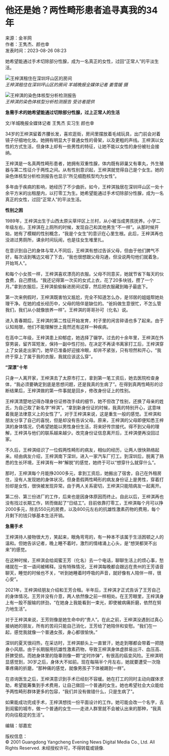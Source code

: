 # 他还是她？两性畸形患者追寻真我的34年

来源：金羊网  
作者：王隽杰、颜也幸  
发表时间：2023-08-26 08:23  

她希望能通过手术切除部分性腺，成为一名真正的女性，过回“正常人”的平淡生活。

![王梓淇租住在深圳坪山区的房间](https://wap.ycwb.com/pic/2023-08/26/52163181_c546ada1-098a-4532-aef3-7bddbfbb14d7copy_batchwmcopy.jpg)  
*王梓淇租住在深圳坪山区的房间 羊城晚报全媒体记者 姜雪媛 摄*

![王梓淇的染色体核型分析检测报告](https://wap.ycwb.com/pic/2023-08/26/52163181_be681ae4-7dbc-4a3d-b1b0-cfb3fe597458copycopy.jpg)  
*王梓淇的染色体核型分析检测报告 受访者提供*

**急需手术的她希望能通过切除部分性腺，过上正常人的生活**

文/羊城晚报全媒体记者 王隽杰 实习生 颜也幸

34岁的王梓淇留着齐腰长发，喜欢逛街，房间里摆放着毛绒玩具，出门前会对着镜子仔细地化妆。她拥有明显大于普通女性的骨架，以及更粗的声线。王梓淇以女性的方式生活，但身体上却有一些男性的特征，让她不能以女性的身份被社会接纳。

王梓淇是一名真两性畸形患者，她拥有双重性腺，体内既有卵巢又有睾丸，外生殖器与第二性征介于两性之间。从有性别意识起，王梓淇就觉得自己是个女生。她的染色体核型分析检测报告也显示“所见细胞核型均为女性”。

多年由于疾病的影响，她经历了不少曲折。如今，王梓淇独居在深圳坪山区一处十余平方米的出租屋内，以打零工为生。她希望能通过手术切除部分性腺，成为一名真正的女性，过回“正常人”的平淡生活。

**性别之困**

1989年，王梓淇出生于山西太原尖草坪区上兰村，从小被当成男孩抚养。小学二年级左右，王梓淇在上厕所的时候，发现自己和其他男生“不一样”。从那时候开始，她有了模糊的性别概念，“我是个女生”的意识在心里生根。此后，王梓淇再也没进过男厕所，课余时间玩闹，也是往女生堆里扎。

在意识到自己的身体与常人不同后，王梓淇有想过告诉父母，但由于他们脾气不好，每次话到嘴边又咽了下去，“我也很想跟父母沟通，但没说两句他们就着急，开始骂人”。

和每个小女孩一样，王梓淇喜欢漂亮的衣服。父母不同意买，她就节省下每天的伙食费，自己攒钱。“我还记得第一次买的女式上衣，花了20多块钱，攒了一个月。”拿到衣服后，王梓淇偷偷躲进房间试穿，然后把衣服藏到箱子最底下。

第一次来例假时，王梓淇既害怕又尴尬，完全不知道怎么办，是邻居的姐姐帮她处理干净。在她的成长经历中，父母的陪伴是缺位的。“爸妈做生意很忙，不怎么管我们，我们从小就像放养一样”。王梓淇的哥哥孙可（化名）说。

进入青春期后，王梓淇的第二性征开始发育，村子里的闲言碎语也多了起来。由于认知局限，他们不能理解世上竟然还有这样一种疾病。

在高中二年级，王梓淇患上抑郁症，她选择了辍学。过去的十余年里，王梓淇在外穿男装，留齐耳短发，保持一副中性打扮。在决定不再读书离家打工后，王梓淇穿上了女装走出家门，她早已准备好迎接冷眼，却并不紧张，只有坦然和开心，“我终于穿上了属于我的衣服，我就应该这么穿”。

**“深漂”十年**

只身一人离开家，王梓淇去了太原市打工，拿到第一笔工资后，她去医院检查身体，“我必须要确定到底是思想问题，还是我真的生病了”。在得到真两性畸形的诊断结果后，王梓淇做的第一件事就是回乡，修改身份证上的性别。

王梓淇清楚地记得办理身份证修改手续的细节，她不但改了性别，还换了母亲的姓氏，为自己取了新名字“梓淇”。“拿到新身份证的时候，我真的特别开心，这意味着我是法律意义上的女性了”。对于王梓淇来说，这是重生一般的感觉。王梓淇和朋友分享了自己的喜悦，但是却没有告诉父母。原来，王梓淇的父母即便知悉王梓淇的身体情况，仍希望她能以男性身份生活，将来好传宗接代。得不到父母的理解，王梓淇与他们的联系越来越少。改完身份证信息离开后，王梓淇便再没回过家。

不久后，王梓淇结识了一位假两性畸形的病友，相似的经历，让两人很快熟络起来。经由病友介绍，王梓淇南下深圳，进入一家汽车厂打工。到深圳后，脱离了熟悉的生长环境，王梓淇有一种“解脱”的感觉，她终于可以“想穿什么就穿什么”。

那时，王梓淇每个月能挣2000多元，拿到工资后，她搬出了宿舍，自己在外租房住，没有人发现她的身体状况。但身患假两性畸形的病友身份证上是男性，穿着打扮却是女性，很快被发现异常。由于两人关系密切，王梓淇只能陪病友一起离开。

第二份、第三份进厂的工作，后来也是因身体原因而终止。自此以后，王梓淇再也没有找过长期工作，转而做起了“日结工”。目前依靠打零工，王梓淇每个月可以挣2000多元，除去550元的房费，以及800元左右的抗雄性激素药物的费用，每个月剩下的钱只够基本生活开销。

**急需手术**

王梓淇待人接物很大方，笑起来，眼角弯弯的，有一种本不该属于生活困顿之人的温和。但她告诉记者，晚上睡不着时，激烈的情绪涌上心头，是“想哭都哭不出来”的感觉。

在这种时候，王梓淇会给闺蜜王芳（化名）去一个电话，聊聊生活上的烦心事，愁绪就在一言一语间被稀释。没有特殊情况，王梓淇每晚都会跟远在贵州的王芳语音聊天，睡觉的时候也不关，“听到她睡着时呼吸的声音，就好像有人陪伴一样，很心安”。

2021年，王梓淇经朋友介绍和王芳合租。半年后，王梓淇才正式告诉了王芳自己的身体情况。王芳并没有介意，两人依然像之前一样相处。在王芳眼里，王梓淇身上有一股不服输的拼劲，“在她身上我能看到一束光，即使被病痛折磨，依然在努力地生活”。

对于王梓淇来说，王芳则像是她生命中的“贵人”。在此之前，王梓淇没遇到过真心接纳她的朋友，所有的苦闷只能自己消化，王芳给了她陪伴和安慰。“我们在一起，感觉我就像一个普通女孩，身心都很愉快。”

深圳的夏天很闷热，在采访时，王梓淇额头上一直冒汗，她走到哪都会带着一把随身小风扇。由于长期服用抗雄性激素药物，导致王梓淇身体虚胖易出汗、血压高、肝脾受损。而她身体里的隐睾则像一颗“定时炸弹”，有很高的癌变风险。王梓淇明显感觉到，30岁之后，身体大不如前。现在每隔半个月左右，她就要遭受一次隐睾疼痛的折磨，“那种痛的感觉，就像男孩子下体被踢到一样”。

在咨询医生之后，王梓淇意识到手术已经刻不容缓。她在打工的同时主动向媒体求助，希望能筹集到手术费用，让自己做回一个普通的女生。她也希望社会大众能给予两性畸形群体更多的包容，“我们并没有做错什么，只是生病了”。

如果能成功完成手术，王梓淇想找一份平面设计的工作。她可能会改一个名字，去到闺蜜的城市，做一个普通的女生——走进人群里就不会被认出来的那种，“我真的向往稳定的生活”。

编辑：邬嘉宏  

版权信息：  
© 2001 Guangdong Yangcheng Evening News Digital Media Co., Ltd. All Rights Reserved. 未经授权许可，不得转载或镜像.
<!-- tcd_original_link https://wap.ycwb.com/2023-08/26/content_52163181.htm -->
